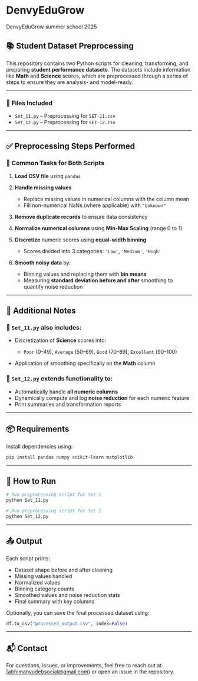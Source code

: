 # DenvyEduGrow
DenvyEduGrow summer school 2025

## 📚 Student Dataset Preprocessing

This repository contains two Python scripts for cleaning, transforming, and preparing **student performance datasets**. The datasets include information like **Math** and **Science** scores, which are preprocessed through a series of steps to ensure they are analysis- and model-ready.

---

### 📁 Files Included

* `Set_11.py` – Preprocessing for `SET-11.csv`
* `Set_12.py` – Preprocessing for `SET-12.csv`

---

## ✅ Preprocessing Steps Performed

### 🔹 Common Tasks for Both Scripts

1. **Load CSV file** using `pandas`
2. **Handle missing values**

   * Replace missing values in numerical columns with the column mean
   * Fill non-numerical NaNs (where applicable) with `"Unknown"`
3. **Remove duplicate records** to ensure data consistency
4. **Normalize numerical columns** using **Min-Max Scaling** (range 0 to 1)
5. **Discretize** numeric scores using **equal-width binning**

   * Scores divided into 3 categories: `'Low'`, `'Medium'`, `'High'`
6. **Smooth noisy data** by:

   * Binning values and replacing them with **bin means**
   * Measuring **standard deviation before and after** smoothing to quantify noise reduction

---

## 🧠 Additional Notes

### 🔸 `Set_11.py` also includes:

* Discretization of **Science** scores into:

  * `Poor` (0–49), `Average` (50–69), `Good` (70–89), `Excellent` (90–100)
* Application of smoothing specifically on the **Math** column

### 🔸 `Set_12.py` extends functionality to:

* Automatically handle **all numeric columns**
* Dynamically compute and log **noise reduction** for each numeric feature
* Print summaries and transformation reports

---

## 📦 Requirements

Install dependencies using:

```bash
pip install pandas numpy scikit-learn matplotlib
```

---

## 🚀 How to Run

```bash
# Run preprocessing script for Set 1
python Set_11.py

# Run preprocessing script for Set 2
python Set_12.py
```

---

## 📤 Output

Each script prints:

* Dataset shape before and after cleaning
* Missing values handled
* Normalized values
* Binning category counts
* Smoothed values and noise reduction stats
* Final summary with key columns

Optionally, you can save the final processed dataset using:

```python
df.to_csv("processed_output.csv", index=False)
```

---

## 📬 Contact

For questions, issues, or improvements, feel free to reach out at [abhimanyudebsocial@gmail.com) or open an issue in the repository.
